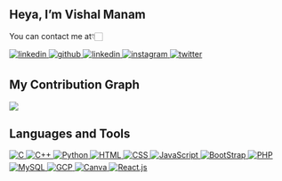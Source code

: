 ## Heya, I’m Vishal Manam
You can contact me at👇🏻


<a href="https://linkedin.com/in/vishalmanam" target="_blank">
<img src=https://img.shields.io/badge/linkedin-%231E77B5.svg?&style=for-the-badge&logo=linkedin&logoColor=white alt=linkedin style="margin-bottom: 5px;" />
</a>
<a href="https://github.com/VishalManam" target="_blank">
<img src=https://img.shields.io/badge/github-%2324292e.svg?&style=for-the-badge&logo=github&logoColor=white alt=github style="margin-bottom: 5px;" />
</a>
<a href="https://leetcode.com/DumbPenguin/" target="_blank">
<img src=https://img.shields.io/badge/-LeetCode-FFA116?style=for-the-badge&logo=LeetCode&logoColor=black alt=linkedin style="margin-bottom: 5px;" />
</a>
<a href="https://instagram.com/vishal_manam" target="_blank">
<img src=https://img.shields.io/badge/Instagram-E4405F?style=for-the-badge&logo=instagram&logoColor=white alt=instagram style="margin-bottom: 5px;" />
</a>
<a href="https://twitter.com/VishalManam" target="_blank">
<img src=https://img.shields.io/badge/Twitter-1DA1F2?style=for-the-badge&logo=twitter&logoColor=white alt=twitter style="margin-bottom: 5px;" />
</a>

## My Contribution Graph
<img src="https://activity-graph.herokuapp.com/graph?username=VishalManam&theme=minimal">

## Languages and Tools
<a href="#" target="_blank">
<img src=https://img.shields.io/badge/C-00599C?style=for-the-badge&logo=c&logoColor=white alt=C style="margin-bottom: 5px;" />
</a>
<a href="#" target="_blank">
<img src=https://img.shields.io/badge/C%2B%2B-00599C?style=for-the-badge&logo=c%2B%2B&logoColor=white alt=C++ style="margin-bottom: 5px;" />
</a>
<a href="#" target="_blank">
<img src=https://img.shields.io/badge/Python-FFD43B?style=for-the-badge&logo=python&logoColor=blue alt=Python style="margin-bottom: 5px;" />
</a>
<a href="#" target="_blank">
<img src=https://img.shields.io/badge/HTML5-E34F26?style=for-the-badge&logo=html5&logoColor=white alt=HTML style="margin-bottom: 5px;" />
</a>
<a href="#" target="_blank">
<img src=https://img.shields.io/badge/CSS3-1572B6?style=for-the-badge&logo=css3&logoColor=white alt=CSS style="margin-bottom: 5px;" />
</a>
<a href="#" target="_blank">
<img src=https://img.shields.io/badge/JavaScript-323330?style=for-the-badge&logo=javascript&logoColor=F7DF1E alt=JavaScript style="margin-bottom: 5px;" />
</a>
<a href="#" target="_blank">
<img src=https://img.shields.io/badge/Bootstrap-563D7C?style=for-the-badge&logo=bootstrap&logoColor=white alt=BootStrap style="margin-bottom: 5px;" />
</a>
<a href="#" target="_blank">
<img src=https://img.shields.io/badge/PHP-777BB4?style=for-the-badge&logo=php&logoColor=white alt=PHP style="margin-bottom: 5px;" />
</a>
<a href="#" target="_blank">
<img src=https://img.shields.io/badge/MySQL-005C84?style=for-the-badge&logo=mysql&logoColor=white alt=MySQL style="margin-bottom: 5px;" />
</a>
<a href="#" target="_blank">
<img src=https://img.shields.io/badge/Google_Cloud-4285F4?style=for-the-badge&logo=google-cloud&logoColor=white alt=GCP style="margin-bottom: 5px;" />
</a>
<a href="#" target="_blank">
<img src=https://img.shields.io/badge/Canva-%2300C4CC.svg?&style=for-the-badge&logo=Canva&logoColor=white alt=Canva style="margin-bottom: 5px;" />
</a>
<a href="#" target="_blank">
<img src=https://img.shields.io/badge/React-20232A?style=for-the-badge&logo=react&logoColor=61DAFB alt=React.js style="margin-bottom: 5px;" />
</a>

